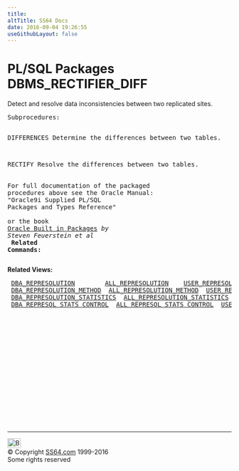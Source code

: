 ```yaml
---
title:
altTitle: SS64 Docs
date: 2016-09-04 19:26:55
useGithubLayout: false
---
```

<!-- #BeginLibraryItem "/Library/head_orapack.lbi" --><!-- #EndLibraryItem --><h1>PL/SQL Packages DBMS_RECTIFIER_DIFF</h1> 
<p>Detect and resolve data inconsistencies between two replicated 
  sites.</p>
<pre>Subprocedures:

DIFFERENCES  Determine the differences between two tables. 

RECTIFY      Resolve the differences between two tables.  
<span class="body"><b><br></b>For full documentation of the packaged procedures above see the Oracle Manual:<br>"Oracle9i Supplied PL/SQL Packages and Types Reference"<b><br><br></b>or the book <a href="../links/orasqllinks.html">Oracle Built in Packages</a> <i>by Steven Feuerstein et al</i><b><br>
Related Commands:<br></b></span></pre>
<p><span class="body"><b>Related Views:</b></span> </p>
<pre> <a href="../orad/DBA_REPRESOLUTION.html">DBA_REPRESOLUTION</a>        <a href="../orad/ALL_REPRESOLUTION.html">ALL_REPRESOLUTION</a>    <a href="../orad/USER_REPRESOLUTION.html">USER_REPRESOLUTION</a>   <a href="../orad/RESOURCE_COST.html">RESOURCE_COST</a> 
 <a href="../orad/DBA_REPRESOLUTION_METHOD.html">DBA_REPRESOLUTION_METHOD</a>  <a href="../orad/ALL_REPRESOLUTION_METHOD.html">ALL_REPRESOLUTION_METHOD</a>  <a href="../orad/USER_REPRESOLUTION_METHOD.html">USER_REPRESOLUTION_METHOD</a> 
 <a href="../orad/DBA_REPRESOLUTION_STATISTICS.html">DBA_REPRESOLUTION_STATISTICS</a>  <a href="../orad/ALL_REPRESOLUTION_STATISTICS.html">ALL_REPRESOLUTION_STATISTICS</a>  <a href="../orad/USER_REPRESOLUTION_STATISTICS.html">USER_REPRESOLUTION_STATISTICS</a> 
 <a href="../orad/DBA_REPRESOL_STATS_CONTROL.html">DBA_REPRESOL_STATS_CONTROL</a>  <a href="../orad/ALL_REPRESOL_STATS_CONTROL.html">ALL_REPRESOL_STATS_CONTROL</a>  <a href="../orad/USER_REPRESOL_STATS_CONTROL.html">USER_REPRESOL_STATS_CONTROL</a> </pre><!-- #BeginLibraryItem "/Library/foot_ora.lbi" --><p>
<!-- oracle-footer -->
<ins class="adsbygoogle" style="display:inline-block;width:300px;height:250px" data-ad-client="ca-pub-6140977852749469" data-ad-slot="4275490898"></ins>
<script>
(adsbygoogle = window.adsbygoogle || []).push({});
</script></p>
<hr>
<div id="bl" class="footer"><a href="DBMS_RECTIFIER_DIFF.html#"><img src="../images/top.png" width="30" height="22" alt="Back to the Top"></a></div>
<div id="br" class="footer, tagline">© Copyright <a href="../index.html">SS64.com</a> 1999-2016<br>
Some rights reserved</div><!-- #EndLibraryItem -->


